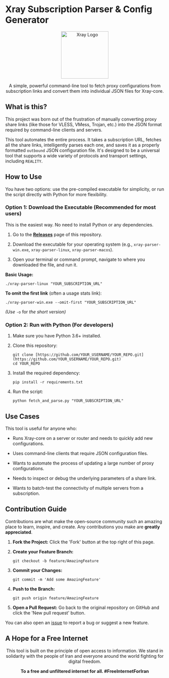 # Xray Subscription Parser & Config Generator

<p align="center"> <img src="https://www.google.com/search?q=https://raw.githubusercontent.com/XTLS/Xray-core/main/assets/xray.png" alt="Xray Logo" width="150"/> </p>

<p align="center"> A simple, powerful command-line tool to fetch proxy configurations from subscription links and convert them into individual JSON files for Xray-core. </p>

## What is this?

This project was born out of the frustration of manually converting proxy share links (like those for VLESS, VMess, Trojan, etc.) into the JSON format required by command-line clients and servers.

This tool automates the entire process. It takes a subscription URL, fetches all the share links, intelligently parses each one, and saves it as a properly formatted `outbound` JSON configuration file. It's designed to be a universal tool that supports a wide variety of protocols and transport settings, including `REALITY`.

## How to Use

You have two options: use the pre-compiled executable for simplicity, or run the script directly with Python for more flexibility.

### Option 1: Download the Executable (Recommended for most users)

This is the easiest way. No need to install Python or any dependencies.

1.  Go to the [**Releases**](https://www.google.com/search?q=https://github.com/YOUR_USERNAME/YOUR_REPO/releases "null") page of this repository.
    
2.  Download the executable for your operating system (e.g., `xray-parser-win.exe`, `xray-parser-linux`, `xray-parser-macos`).
    
3.  Open your terminal or command prompt, navigate to where you downloaded the file, and run it.
    

**Basic Usage:**

    ./xray-parser-linux "YOUR_SUBSCRIPTION_URL"
    

**To omit the first link** (often a usage stats link):

    ./xray-parser-win.exe --omit-first "YOUR_SUBSCRIPTION_URL"
    

_(Use_ `-o` for _the short version)_

### Option 2: Run with Python (For developers)

1.  Make sure you have Python 3.6+ installed.
    
2.  Clone this repository:
    
        git clone [https://github.com/YOUR_USERNAME/YOUR_REPO.git](https://github.com/YOUR_USERNAME/YOUR_REPO.git)
        cd YOUR_REPO
        
    
3.  Install the required dependency:
    
        pip install -r requirements.txt
        
    
4.  Run the script:
    
        python fetch_and_parse.py "YOUR_SUBSCRIPTION_URL"
        
    

## Use Cases

This tool is useful for anyone who:

-   Runs Xray-core on a server or router and needs to quickly add new configurations.
    
-   Uses command-line clients that require JSON configuration files.
    
-   Wants to automate the process of updating a large number of proxy configurations.
    
-   Needs to inspect or debug the underlying parameters of a share link.
    
-   Wants to batch-test the connectivity of multiple servers from a subscription.
    

## Contribution Guide

Contributions are what make the open-source community such an amazing place to learn, inspire, and create. Any contributions you make are **greatly appreciated**.

1.  **Fork the Project:** Click the 'Fork' button at the top right of this page.
    
2.  **Create your Feature Branch:**
    
        git checkout -b feature/AmazingFeature
        
    
3.  **Commit your Changes:**
    
        git commit -m 'Add some AmazingFeature'
        
    
4.  **Push to the Branch:**
    
        git push origin feature/AmazingFeature
        
    
5.  **Open a Pull Request:** Go back to the original repository on GitHub and click the 'New pull request' button.
    

You can also open an [issue](https://www.google.com/search?q=https://github.com/YOUR_USERNAME/YOUR_REPO/issues "null") to report a bug or suggest a new feature.

## A Hope for a Free Internet

<p align="center"> This tool is built on the principle of open access to information. We stand in solidarity with the people of Iran and everyone around the world fighting for digital freedom. </p> <p align="center"> <strong>To a free and unfiltered internet for all. #FreeInternetForIran</strong> </p>



